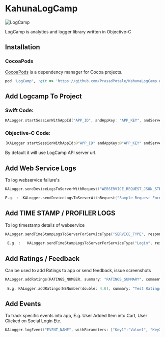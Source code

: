 # KahunaLogCamp

![LogCamp](http://www.kahuna-mobihub.com/templates/ja_puresite/images/logo-trans.png)

LogCamp is analytics and logger library written in Objective-C

## Installation

### CocoaPods

[CocoaPods](http://cocoapods.org) is a dependency manager for Cocoa projects. 

```ruby
pod 'LogCamp', :git => 'https://github.com/PrasadPotale/KahunaLogCamp.git', :tag => ‘3.2.4’
```

## Add Logcamp To Project

### Swift Code:

```swift
KALogger.startSessionWithAppId("APP_ID", andAppKey: "APP_KEY", andServerUrl: "SERVER_URL")
```

### Objective-C Code:

```swift
[KALogger startSessionWithAppId:@"APP_ID" andAppKey:@"APP_KEY" andServerUrl:@"SERVER_URL"];
```

By default it will use LogCamp API server url.

## Add Web Service Logs

To log webservice failure's

```swift
KALogger.sendDeviceLogsToServerWithRequest("WEBSERVICE_REQUEST_JSON_STRING", withResponse: "WEBSERVICE_RESPONSE_JSON_STRING", urlPath: "WEBSERVICE_URL", userName: "USERNAME / EMAIL", errorCode: ERROR_CODE)

E.g. :  KALogger.sendDeviceLogsToServerWithRequest("Sample Request Format", withResponse: "Sample Response Format", urlPath: "http://google.com", userName: "John@email.com", errorCode: NSNumber(double:5.0))
```

## Add TIME STAMP / PROFILER LOGS

To log timestamp details of webservice

```swift
KALogger.sendTimeStampLogsToServerForServiceType("SERVICE_TYPE", responseStatus: "SUCCESS / FAILURE / UNKNOWN", mobileRequestStartTime: "2016-11-16T17:03:45", mobileResponseReceiveTime: "2016-11-16T17:03:45", mobileServiceParseTime: "2016-11-16T17:03:45", serverRequestReceiveTime: "2016-11-16T17:03:45", serverResponseStartTime: "2016-11-16T17:03:45")
 
 E.g. :   KALogger.sendTimeStampLogsToServerForServiceType("Login", responseStatus: "Success", mobileRequestStartTime: "2016-11-16T17:03:45", mobileResponseReceiveTime: "2016-11-16T17:03:49", mobileServiceParseTime: "2016-11-16T17:03:49", serverRequestReceiveTime: "2016-11-16T17:03:45", serverResponseStartTime: "2016-11-16T17:03:47")
 ```
 
## Add Ratings / Feedback

Can be used to add Ratings to app or send feedback, issue screenshots

```swift
KALogger.addRatings(RATINGS_NUMBER, summary: "RATINGS_SUMMARY", comment: "RATINGS_COMMENT", userId: "USERID / USEREMAIL", username: "USERNAME", imagePaths: ARRAY_OF_IMAGES)
 
 E.g. KALogger.addRatings(NSNumber(double: 4.0), summary: "Test Ratings", comment: "Test Comment", userId: "user@email.com", username: "Test User", imagePaths: ["image local directory path"])
  ```
 
## Add Events

To track specific events into app, E.g. User Added Item into Cart, User Clicked on Social Login Etc.

 ```swift
 KALogger.logEvent("EVENT_NAME", withParameters: ["Key1":"Value1", "Key2":"Value2"])
   ```


